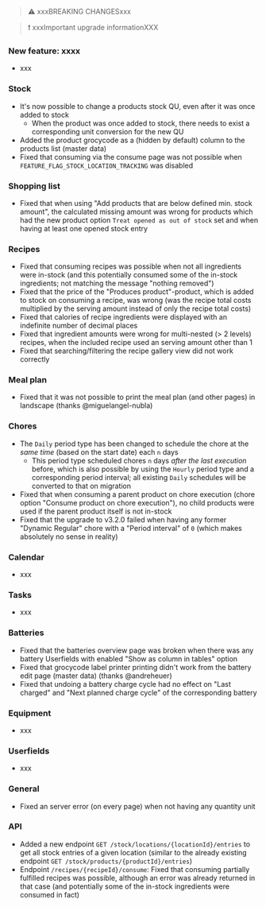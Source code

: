 > ⚠️ xxxBREAKING CHANGESxxx

> ❗ xxxImportant upgrade informationXXX

### New feature: xxxx

- xxx

### Stock

- It's now possible to change a products stock QU, even after it was once added to stock
  - When the product was once added to stock, there needs to exist a corresponding unit conversion for the new QU
- Added the product grocycode as a (hidden by default) column to the products list (master data)
- Fixed that consuming via the consume page was not possible when `FEATURE_FLAG_STOCK_LOCATION_TRACKING` was disabled

### Shopping list

- Fixed that when using "Add products that are below defined min. stock amount", the calculated missing amount was wrong for products which had the new product option `Treat opened as out of stock` set and when having at least one opened stock entry

### Recipes

- Fixed that consuming recipes was possible when not all ingredients were in-stock (and this potentially consumed some of the in-stock ingredients; not matching the message "nothing removed")
- Fixed that the price of the "Produces product"-product, which is added to stock on consuming a recipe, was wrong (was the recipe total costs multiplied by the serving amount instead of only the recipe total costs)
- Fixed that calories of recipe ingredients were displayed with an indefinite number of decimal places
- Fixed that ingredient amounts were wrong for multi-nested (> 2 levels) recipes, when the included recipe used an serving amount other than 1
- Fixed that searching/filtering the recipe gallery view did not work correctly

### Meal plan

- Fixed that it was not possible to print the meal plan (and other pages) in landscape (thanks @miguelangel-nubla)

### Chores

- The `Daily` period type has been changed to schedule the chore at the _same time_ (based on the start date) each `n` days
  - This period type scheduled chores `n` days _after the last execution_ before, which is also possible by using the `Hourly` period type and a corresponding period interval; all existing `Daily` schedules will be converted to that on migration
- Fixed that when consuming a parent product on chore execution (chore option "Consume product on chore execution"), no child products were used if the parent product itself is not in-stock
- Fixed that the upgrade to v3.2.0 failed when having any former "Dynamic Regular" chore with a "Period interval" of `0` (which makes absolutely no sense in reality)

### Calendar

- xxx

### Tasks

- xxx

### Batteries

- Fixed that the batteries overview page was broken when there was any battery Userfields with enabled "Show as column in tables" option
- Fixed that grocycode label printer printing didn't work from the battery edit page (master data) (thanks @andreheuer)
- Fixed that undoing a battery charge cycle had no effect on "Last charged" and "Next planned charge cycle" of the corresponding battery

### Equipment

- xxx

### Userfields

- xxx

### General

- Fixed an server error (on every page) when not having any quantity unit

### API

- Added a new endpoint `GET /stock/locations/{locationId}/entries` to get all stock entries of a given location (similar to the already existing endpoint `GET /stock/products/{productId}/entries`)
- Endpoint `/recipes/{recipeId}/consume`: Fixed that consuming partially fulfilled recipes was possible, although an error was already returned in that case (and potentially some of the in-stock ingredients were consumed in fact)

